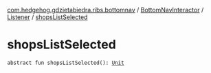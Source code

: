 [com.hedgehog.gdzietabiedra.ribs.bottomnav](../../index.md) / [BottomNavInteractor](../index.md) / [Listener](index.md) / [shopsListSelected](./shops-list-selected.md)

# shopsListSelected

`abstract fun shopsListSelected(): `[`Unit`](https://kotlinlang.org/api/latest/jvm/stdlib/kotlin/-unit/index.html)